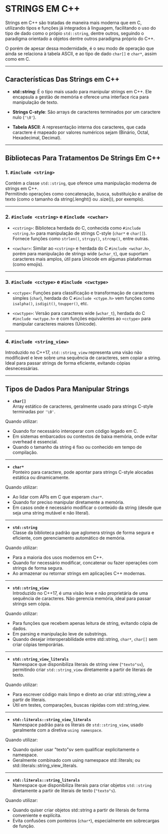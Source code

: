 # STRINGS EM C++

Strings em C++ são tratadas de maneira mais moderna que em C, utilizando tipos e funções
já integrados à linguagem, facilitando o uso do tipo de dado como o própio `std::string`,
dentre outros, seguindo o paradigma orientado a objetos dentre outros paradigma próprio do C++.

O porém de apesar dessa modernidade, é o seu modo de operação que ainda se relaciona
à tabela ASCII, e ao tipo de dado `char[]` e `char*`, assim como em C.

---

## Características Das Strings em C++

- **std::string**: É o tipo mais usado para manipular strings em C++.
  Ele encapsula a gestão de memória e oferece uma interface rica para manipulação de texto.

- **Strings C-style**: São arrays de caracteres terminados por um caractere nulo (`'\0'`).

- **Tabela ASCII**: A representação interna dos caracteres, que cada caractere é mapeado
  por valores numéricos sejam (Binário, Octal, Hexadecimal, Decimal).

---

## Bibliotecas Para Tratamentos De Strings Em C++

### 1. `#include <string>`

Contém a classe `std::string`, que oferece uma manipulação moderna de strings em C++.  
Permitindo operações como concatenação, busca, substituição e análise de texto
(como o tamanho da string(.lenght() ou .size()), por exemplo).

---

### 2. `#include <cstring>` e `#include <cwchar>`

- `<cstring>`: Biblioteca herdada do C, conhecida como `#include <string.h>` para
  manipulação de strings C-style (`char*` e `char[]`). Fornece funções como `strlen()`,
  `strcpy()`, `strcmp()`, entre outras.

- `<cwchar>`: Similar ao `<cstring>` e herdada do C `#include <wchar.h>`, porém para
  manipulação de strings wide (`wchar_t`), que suportam caracteres mais amplos, útil
  para Unicode em algumas plataformas (como emojis).

---

### 3. `#include <cctype>` e `#include <cwctype>`

- `<cctype>`: Funções para classificação e transformação de caracteres simples (`char`),
  herdada do C `#include <ctype.h>` vem funções como `isalpha()`, `isdigit()`, `toupper()`, etc.

- `<cwctype>`: Versão para caracteres wide (`wchar_t`), herdada do C `#include <wctype.h>`
  e com funções equivalentes ao `<cctype>` para manipular caracteres maiores (Unicode).

---

### 4. `#include <string_view>`

Introduzido no C++17, `std::string_view` representa uma visão não modificável e leve
sobre uma sequência de caracteres, sem copiar a string. Ideal para passar strings
de forma eficiente, evitando cópias desnecessárias.

---

## Tipos de Dados Para Manipular Strings

- **`char[]`**  
  Array estático de caracteres, geralmente usado para strings C-style terminadas por `'\0'`.

Quando utilizar:

- Quando for necessário interoperar com código legado em C.
- Em sistemas embarcados ou contextos de baixa memória, onde evitar overhead é essencial.
- Quando o tamanho da string é fixo ou conhecido em tempo de compilação.

---

- **`char*`**  
  Ponteiro para caractere, pode apontar para strings C-style alocadas estática ou dinamicamente.

Quando utilizar:

- Ao lidar com APIs em C que esperam `char*`.
- Quando for preciso manipular diretamente a memória.
- Em casos onde é necessário modificar o conteúdo da string (desde que seja uma string mutável e não literal).

---

- **`std::string`**  
  Classe da biblioteca padrão que aglomera strings de forma segura e eficiente,
  com gerenciamento automático de memória.

Quando utilizar:

- Para a maioria dos usos modernos em C++.
- Quando for necessário modificar, concatenar ou fazer operações com strings de forma segura.
- Ao armazenar ou retornar strings em aplicações C++ modernas.

---

- **`std::string_view`**  
  Introduzido no C++17, é uma visão leve e não proprietária de uma sequência de caracteres.
  Não gerencia memória, ideal para passar strings sem cópia.

Quando utilizar:

- Para funções que recebem apenas leitura de string, evitando cópia de dados.
- Em parsing e manipulação leve de substrings.
- Quando desejar interoperabilidade entre std::string, `char*`, `char[]` sem criar cópias temporárias.

---

- **`std::string_view_literals`**  
  Namespace que disponibiliza literais de string view (`"texto"sv`), permitindo
  criar `std::string_view` diretamente a partir de literais de texto.

Quando utilizar:

- Para escrever código mais limpo e direto ao criar std::string_view a partir de literais.
- Útil em testes, comparações, buscas rápidas com std::string_view.

---

- **`std::literals::string_view_literals`**  
  Namespace padrão para os literais de `std::string_view`, usado geralmente com a
  diretiva `using namespace`.

Quando utilizar:

- Quando quiser usar "texto"sv sem qualificar explicitamente o namespace.
- Geralmente combinado com using namespace std::literals; ou std::literals::string_view_literals.

---

- **`std::literals::string_literals`**  
  Namespace que disponibiliza literais para criar objetos `std::string` diretamente a
  partir de literais de texto (`"texto"s`).

Quando utilizar:

- Quando quiser criar objetos std::string a partir de literais de forma conveniente e explícita.
- Evita confusões com ponteiros (`char*`), especialmente em sobrecargas de função.
